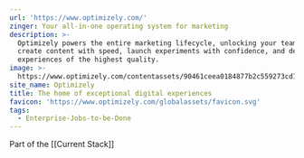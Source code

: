 ```yaml
---
url: 'https://www.optimizely.com/'
zinger: Your all-in-one operating system for marketing
description: >-
  Optimizely powers the entire marketing lifecycle, unlocking your team to
  create content with speed, launch experiments with confidence, and deliver
  experiences of the highest quality.
image: >-
  https://www.optimizely.com/contentassets/90461ceea0184877b2c559273cd1da58/main-promo.png
site_name: Optimizely
title: The home of exceptional digital experiences
favicon: 'https://www.optimizely.com/globalassets/favicon.svg'
tags:
  - Enterprise-Jobs-to-be-Done
---
```

Part of the [[Current Stack]]
